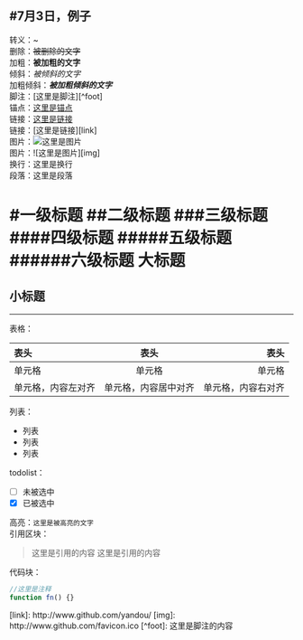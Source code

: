 #7月3日，例子
---

转义：\~  
删除：~~被删除的文字~~  
加粗：**被加粗的文字**  
倾斜：*被倾斜的文字*  
加粗倾斜：***被加粗倾斜的文字***  
脚注：[这里是脚注][^foot]  
锚点：[这里是锚点](#anchor)  
链接：[这里是链接](http://www.github.com/yandou/)  
链接：[这里是链接][link]  
图片：![这里是图片](http://www.github.com/favicon.ico)  
图片：![这里是图片][img]  
换行：这里是换行  
段落：这里是段落

#一级标题
##二级标题
###三级标题
####四级标题
#####五级标题
######六级标题
大标题
=
小标题
-

---

表格：

|表头|表头|表头|
|:---|:---:|---:|
|单元格|单元格|单元格|
|单元格，内容左对齐|单元格，内容居中对齐|单元格，内容右对齐|

列表：
+ 列表
+ 列表
+ 列表

todolist：  
- [ ] 未被选中
- [x] 已被选中

高亮：`这里是被高亮的文字`  
引用区块：
> 这里是引用的内容
> 这里是引用的内容

代码块：
```javascript
//这里是注释
function fn() {}
```

<div id="anchor"></div>
[link]: http://www.github.com/yandou/
[img]: http://www.github.com/favicon.ico
[^foot]: 这里是脚注的内容

